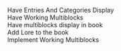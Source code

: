 Have Entries And Categories Display
<br>
Have Working Multiblocks
<br> 
Have multiblocks display in book
<br>
Add Lore to the book
<br>
Implement Working Multiblocks